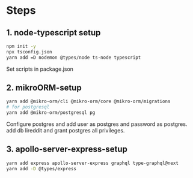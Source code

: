 # Steps

## 1. node-typescript setup
```bash
npm init -y
npx tsconfig.json
yarn add =D nodemon @types/node ts-node typescript
```
Set scripts in package.json

## 2. mikroORM-setup
```bash
yarn add @mikro-orm/cli @mikro-orm/core @mikro-orm/migrations
# for postgresql
yarn add @mikro-orm/postgresql pg
```
Configure postgres and add user as postgres and password as postgres. add db lireddit and grant postgres all privileges.

## 3. apollo-server-express-setup
```bash
yarn add express apollo-server-express graphql type-graphql@next
yarn add -D @types/express 
```